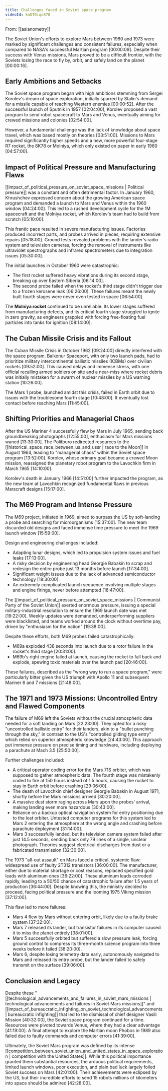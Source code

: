 ```yaml
---
title: Challenges faced in Soviet space program
videoId: knDT0iqo878
---
```


From: [[asianometry]] <br/> 

The Soviet Union's efforts to explore Mars between 1960 and 1973 were marked by significant challenges and consistent failures, especially when compared to NASA's successful Martian program <a class="yt-timestamp" data-t="00:00:09">[00:00:09]</a>. Despite their success with Venus missions, Mars proved to be a difficult frontier, with the Soviets losing the race to fly by, orbit, and safely land on the planet <a class="yt-timestamp" data-t="00:00:16">[00:00:16]</a>.

## Early Ambitions and Setbacks

The Soviet space program began with high ambitions stemming from Sergei Korolev's dream of space exploration, initially spurred by Stalin's demand for a missile capable of reaching Western enemies <a class="yt-timestamp" data-t="00:00:52">[00:00:52]</a>. After the successful launch of Sputnik in 1957 <a class="yt-timestamp" data-t="02:04:00">[02:04:00]</a>, Korolev proposed a vast program to send robot spacecraft to Mars and Venus, eventually aiming for crewed missions and colonies <a class="yt-timestamp" data-t="02:54:00">[02:54:00]</a>.

However, a fundamental challenge was the lack of knowledge about space travel, which was based mostly on theories <a class="yt-timestamp" data-t="03:51:00">[03:51:00]</a>. Missions to Mars required significantly higher speeds and a new, more powerful four-stage R7 rocket, the 8K78 or Molniya, which only existed on paper in early 1960 <a class="yt-timestamp" data-t="04:57:00">[04:57:00]</a>.

## Impact of Political Pressure and Manufacturing Flaws

[[impact_of_political_pressure_on_soviet_space_missions | Political pressure]] was a constant and often detrimental factor. In January 1960, Khrushchev expressed concern about the growing American space program and demanded a launch to Mars and Venus within the 1960 window <a class="yt-timestamp" data-t="04:24:00">[04:24:00]</a>. This led to a rushed development cycle for the 1M spacecraft and the Molniya rocket, which Korolev's team had to build from scratch <a class="yt-timestamp" data-t="05:10:00">[05:10:00]</a>.

This frantic pace resulted in severe manufacturing issues. Factories produced incorrect parts, and probes arrived in pieces, requiring extensive repairs <a class="yt-timestamp" data-t="05:18:00">[05:18:00]</a>. Ground tests revealed problems with the lander's radio system and television cameras, forcing the removal of instruments like ultraviolet spectrographs and infrared spectrometers due to integration issues <a class="yt-timestamp" data-t="05:30:00">[05:30:00]</a>.

The initial launches in October 1960 were catastrophic:
*   The first rocket suffered heavy vibrations during its second stage, breaking up over Eastern Siberia <a class="yt-timestamp" data-t="06:14:00">[06:14:00]</a>.
*   The second probe failed when the rocket's third stage didn't trigger due to a frozen kerosene leak <a class="yt-timestamp" data-t="06:26:00">[06:26:00]</a>.
These failures meant the newly built fourth stages were never even tested in space <a class="yt-timestamp" data-t="06:54:00">[06:54:00]</a>.

The **Molniya rocket** continued to be unreliable. Its lower stages suffered from manufacturing defects, and its critical fourth stage struggled to ignite in zero gravity, as engineers grappled with forcing free-floating fuel particles into tanks for ignition <a class="yt-timestamp" data-t="08:14:00">[08:14:00]</a>.

## The Cuban Missile Crisis and its Fallout

The Cuban Missile Crisis in October 1962 <a class="yt-timestamp" data-t="09:24:00">[09:24:00]</a> directly interfered with the space program. Baikonur Spaceport, with only two launch pads, had to prioritize military intercontinental ballistic missiles (ICBMs) over civilian rockets <a class="yt-timestamp" data-t="09:52:00">[09:52:00]</a>. This caused delays and immense stress, with one official recalling armed soldiers on site and a near-miss where rocket debris was initially mistaken for a swarm of nuclear missiles by a US warning station <a class="yt-timestamp" data-t="10:26:00">[10:26:00]</a>.

The Mars 1 probe, launched amidst this crisis, failed in Earth orbit due to issues with the troublesome fourth stage <a class="yt-timestamp" data-t="10:48:00">[10:48:00]</a>. It eventually lost contact before reaching Mars <a class="yt-timestamp" data-t="11:45:00">[11:45:00]</a>.

## Shifting Priorities and Managerial Chaos

After the US Mariner 4 successfully flew by Mars in July 1965, sending back groundbreaking photographs <a class="yt-timestamp" data-t="12:55:00">[12:55:00]</a>, enthusiasm for Mars missions waned <a class="yt-timestamp" data-t="13:30:00">[13:30:00]</a>. The Politburo redirected resources to the [[historical_space_race_between_us_and_ussr | race to the Moon]] in August 1964, leading to "managerial chaos" within the Soviet space program <a class="yt-timestamp" data-t="13:52:00">[13:52:00]</a>. Korolev, whose primary goal became a crewed Moon mission, reassigned the planetary robot program to the Lavochkin firm in March 1965 <a class="yt-timestamp" data-t="14:10:00">[14:10:00]</a>.

Korolev's death in January 1966 <a class="yt-timestamp" data-t="14:51:00">[14:51:00]</a> further impacted the program, as the new team at Lavochkin recognized fundamental flaws in previous Marscraft designs <a class="yt-timestamp" data-t="15:17:00">[15:17:00]</a>.

## The M69 Program and Intense Pressure

The M69 project, initiated in 1969, aimed to surpass the US by soft-landing a probe and searching for microorganisms <a class="yt-timestamp" data-t="15:37:00">[15:37:00]</a>. The new team discarded old designs and faced immense time pressure to meet the 1969 launch window <a class="yt-timestamp" data-t="15:59:00">[15:59:00]</a>.

Design and engineering challenges included:
*   Adapting lunar designs, which led to propulsion system issues and fuel leaks <a class="yt-timestamp" data-t="17:13:00">[17:13:00]</a>.
*   A risky decision by engineering head Georgie Babakin to scrap and redesign the entire probe just 13 months before launch <a class="yt-timestamp" data-t="17:34:00">[17:34:00]</a>.
*   Significant weight issues due to the lack of advanced semiconductor technology <a class="yt-timestamp" data-t="18:30:00">[18:30:00]</a>.
*   An extremely complicated launch sequence involving multiple stages and engine firings, never before attempted <a class="yt-timestamp" data-t="18:47:00">[18:47:00]</a>.

The [[impact_of_political_pressure_on_soviet_space_missions | Communist Party of the Soviet Union]] exerted enormous pressure, issuing a special military-industrial resolution to ensure the 1969 launch date was met <a class="yt-timestamp" data-t="19:22:00">[19:22:00]</a>. Weekly updates were demanded, underperforming suppliers were blacklisted, and teams worked around the clock without overtime pay, driven by "enthusiasm for the nation" <a class="yt-timestamp" data-t="19:38:00">[19:38:00]</a>.

Despite these efforts, both M69 probes failed catastrophically:
*   M69a exploded 438 seconds into launch due to a rotor failure in the rocket's third stage <a class="yt-timestamp" data-t="20:31:00">[20:31:00]</a>.
*   M69b's right engine failed at launch, causing the rocket to fall back and explode, spewing toxic materials over the launch pad <a class="yt-timestamp" data-t="20:46:00">[20:46:00]</a>.

These failures, described as the "wrong way to run a space program," were particularly bitter given the US triumph with Apollo 11 and subsequent Mariner 6 and 7 missions <a class="yt-timestamp" data-t="21:48:00">[21:48:00]</a>.

## The 1971 and 1973 Missions: Uncontrolled Entry and Flawed Components

The failure of M69 left the Soviets without the crucial atmospheric data needed for a soft landing on Mars <a class="yt-timestamp" data-t="22:23:00">[22:23:00]</a>. They opted for a risky "uncontrolled ballistic entry" for their landers, akin to a "bullet punching through the sky," in contrast to the US's "controlled gliding type entry" which relied on superior atmospheric knowledge <a class="yt-timestamp" data-t="24:43:00">[24:43:00]</a>. This approach put immense pressure on precise timing and hardware, including deploying a parachute at Mach 3.5 <a class="yt-timestamp" data-t="25:50:00">[25:50:00]</a>.

Further challenges included:
*   A critical operator coding error for the Mars 71S orbiter, which was supposed to gather atmospheric data. The fourth stage was mistakenly coded to fire at 150 hours instead of 1.5 hours, causing the rocket to stay in Earth orbit before crashing <a class="yt-timestamp" data-t="29:06:00">[29:06:00]</a>.
*   The death of Lavochkin chief designer Georgie Babakin in August 1971, shortly before the Mars missions arrived <a class="yt-timestamp" data-t="30:20:00">[30:20:00]</a>.
*   A massive dust storm raging across Mars upon the probes' arrival, making landing even more hazardous <a class="yt-timestamp" data-t="30:43:00">[30:43:00]</a>.
*   Reliance on a backup optical navigation system for entry positioning due to the lost orbiter. Untested computer programs for this system led to Mars 2 entering the atmosphere at the wrong angle and crashing before parachute deployment <a class="yt-timestamp" data-t="31:14:00">[31:14:00]</a>.
*   Mars 3 successfully landed, but its television camera system failed after just 14.5 seconds, sending back only 79 lines of a single, unclear photograph. Theories suggest electrical discharges from dust or a fabricated transmission <a class="yt-timestamp" data-t="32:30:00">[32:30:00]</a>.

The 1973 "all-out assault" on Mars faced a critical, systemic flaw: widespread use of faulty 2T312 transistors <a class="yt-timestamp" data-t="36:00:00">[36:00:00]</a>. The manufacturer, either due to material shortage or cost reasons, replaced specified gold leads with aluminum ones <a class="yt-timestamp" data-t="36:22:00">[36:22:00]</a>. These aluminum leads corroded rapidly, leading to a 50/50 chance of catastrophic failure after 1.5 years of production <a class="yt-timestamp" data-t="36:44:00">[36:44:00]</a>. Despite knowing this, the ministry decided to proceed, facing political pressure and the looming 1975 Viking mission <a class="yt-timestamp" data-t="37:12:00">[37:12:00]</a>.

This flaw led to more failures:
*   Mars 4 flew by Mars without entering orbit, likely due to a faulty brake system <a class="yt-timestamp" data-t="37:32:00">[37:32:00]</a>.
*   Mars 7 released its lander, but transistor failures in its computer caused it to miss the planet entirely <a class="yt-timestamp" data-t="38:01:00">[38:01:00]</a>.
*   Mars 5 successfully orbited but suffered a slow pressure leak, forcing ground control to compress its three-month science program into three weeks before it failed <a class="yt-timestamp" data-t="38:20:00">[38:20:00]</a>.
*   Mars 6, despite losing telemetry data early, autonomously navigated to Mars and released its entry probe, but the lander failed to safely transmit on the surface <a class="yt-timestamp" data-t="39:06:00">[39:06:00]</a>.

## Conclusion and Legacy

Despite these "[[technological_advancements_and_failures_in_soviet_mars_missions | technological advancements and failures in Soviet Mars missions]]" and [[impact_of_bureaucratic_infighting_on_soviet_technological_advancements | bureaucratic infighting]] that led to the dismissal of chief designer Vasili Mission <a class="yt-timestamp" data-t="40:32:00">[40:32:00]</a>, the Soviet space program continued for a time. Resources were pivoted towards Venus, where they had a clear advantage <a class="yt-timestamp" data-t="41:19:00">[41:19:00]</a>. A final attempt to explore the Martian moon Phobos in 1989 also failed due to faulty commands and computer errors <a class="yt-timestamp" data-t="41:39:00">[41:39:00]</a>.

Ultimately, the Soviet Mars program was defined by its intense [[competition_between_soviet_union_and_united_states_in_space_exploration | competition with the United States]]. While this political importance granted them substantial resources, the arduous political requirements, limited launch windows, poor execution, and plain bad luck largely foiled Soviet success on Mars <a class="yt-timestamp" data-t="42:01:00">[42:01:00]</a>. Their achievements were eclipsed by the US, but their incredible efforts to send 15 robots millions of kilometers into space should be admired <a class="yt-timestamp" data-t="42:28:00">[42:28:00]</a>.